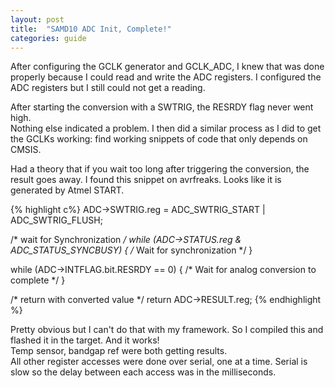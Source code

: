 ```yaml
---
layout: post
title:  "SAMD10 ADC Init, Complete!"
categories: guide
---
```


After configuring the GCLK generator and GCLK_ADC, I knew that was done properly because I could
read and write the ADC registers.  I configured the ADC registers but I still could not get a reading.
  
After starting the conversion with a SWTRIG, the RESRDY flag never went high.  
Nothing else indicated a problem.  I then did a similar process as I did to get the GCLKs working:
find working snippets of code that only depends on CMSIS.  
 
Had a theory that if you wait too long after triggering the conversion, the result goes away. 
I found this snippet on avrfreaks.  Looks like it is generated by Atmel START.  

{% highlight c%}
  ADC->SWTRIG.reg = ADC_SWTRIG_START | ADC_SWTRIG_FLUSH;

  /* wait for Synchronization */
  while (ADC->STATUS.reg & ADC_STATUS_SYNCBUSY)
  {
    /* Wait for synchronization */
  }

  while (ADC->INTFLAG.bit.RESRDY == 0)
  {
    /* Wait for analog conversion to complete */
  }

  /* return with converted value */
  return ADC->RESULT.reg;
{% endhighlight %}
  
Pretty obvious but I can't do that with my framework.  So I compiled this and flashed it in the target.
And it works!  
Temp sensor, bandgap ref were both getting results.  
All other register accesses were done over serial, one at a time.  Serial is slow so the delay
between each access was in the milliseconds. 

[jekyll-docs]: https://jekyllrb.com/docs/home
[jekyll-gh]:   https://github.com/jekyll/jekyll
[jekyll-talk]: https://talk.jekyllrb.com/
[wiki-apage]:  /wiki/todo
